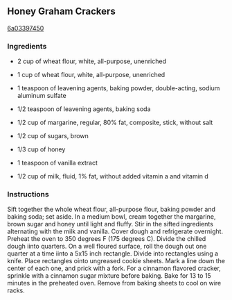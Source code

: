 ## Honey Graham Crackers

[6a03397450](http://allrecipes.com/recipe/honey-graham-crackers/)

### Ingredients

 - 2 cup of wheat flour, white, all-purpose, unenriched

 - 1 cup of wheat flour, white, all-purpose, unenriched

 - 1 teaspoon of leavening agents, baking powder, double-acting, sodium aluminum sulfate

 - 1/2 teaspoon of leavening agents, baking soda

 - 1/2 cup of margarine, regular, 80% fat, composite, stick, without salt

 - 1/2 cup of sugars, brown

 - 1/3 cup of honey

 - 1 teaspoon of vanilla extract

 - 1/2 cup of milk, fluid, 1% fat, without added vitamin a and vitamin d

### Instructions

Sift together the whole wheat flour, all-purpose flour, baking powder and baking soda; set aside. In a medium bowl, cream together the margarine, brown sugar and honey until light and fluffy. Stir in the sifted ingredients alternating with the milk and vanilla. Cover dough and refrigerate overnight. Preheat the oven to 350 degrees F (175 degrees C). Divide the chilled dough iinto quarters. On a well floured surface, roll the dough out one quarter at a time iinto a 5x15 inch rectangle. Divide into rectangles using a knife. Place rectangles ointo ungreased cookie sheets. Mark a line down the center of each one, and prick with a fork. For a cinnamon flavored cracker, sprinkle with a cinnamon sugar mixture before baking. Bake for 13 to 15 minutes in the preheated oven. Remove from baking sheets to cool on wire racks.